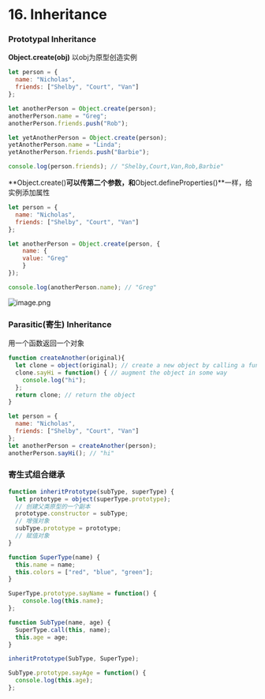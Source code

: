 # 16. Inheritance

### Prototypal Inheritance
**Object.create(obj)** 以obj为原型创造实例
```javascript
let person = {
  name: "Nicholas",
  friends: ["Shelby", "Court", "Van"]
};

let anotherPerson = Object.create(person);
anotherPerson.name = "Greg";
anotherPerson.friends.push("Rob");

let yetAnotherPerson = Object.create(person);
yetAnotherPerson.name = "Linda";
yetAnotherPerson.friends.push("Barbie");

console.log(person.friends); // "Shelby,Court,Van,Rob,Barbie"
```
**Object.create()**可以传第二个参数，和**Object.defineProperties()**一样，给实例添加属性
```javascript
let person = {
  name: "Nicholas",
  friends: ["Shelby", "Court", "Van"]
};

let anotherPerson = Object.create(person, {
    name: {
    value: "Greg"
	}
});

console.log(anotherPerson.name); // "Greg"
```
![image.png](https://cdn.nlark.com/yuque/0/2020/png/1753813/1600941246348-f2b8d886-e13d-4cfa-b0fa-84513e792018.png#align=left&display=inline&height=158&margin=%5Bobject%20Object%5D&name=image.png&originHeight=189&originWidth=523&size=11098&status=done&style=none&width=437)
### Parasitic(寄生) Inheritance
用一个函数返回一个对象
```javascript
function createAnother(original){
  let clone = object(original); // create a new object by calling a function
  clone.sayHi = function() { // augment the object in some way
    console.log("hi");
  };
  return clone; // return the object
}

let person = {
  name: "Nicholas",
  friends: ["Shelby", "Court", "Van"]
};
let anotherPerson = createAnother(person);
anotherPerson.sayHi(); // "hi"
```
### 寄生式组合继承
```javascript
function inheritPrototype(subType, superType) {
  let prototype = object(superType.prototype);
  // 创建父类原型的一个副本
  prototype.constructor = subType;
  // 增强对象
  subType.prototype = prototype;
  // 赋值对象
}

function SuperType(name) {
  this.name = name;
  this.colors = ["red", "blue", "green"];
}

SuperType.prototype.sayName = function() {
	console.log(this.name);
};

function SubType(name, age) {
  SuperType.call(this, name);
  this.age = age;
}

inheritPrototype(SubType, SuperType);

SubType.prototype.sayAge = function() {
  console.log(this.age);
};
```
